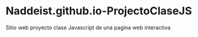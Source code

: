 # Naddeist.github.io-ProjectoClaseJS
Sitio web proyecto clase Javascript de una pagina web interactiva
